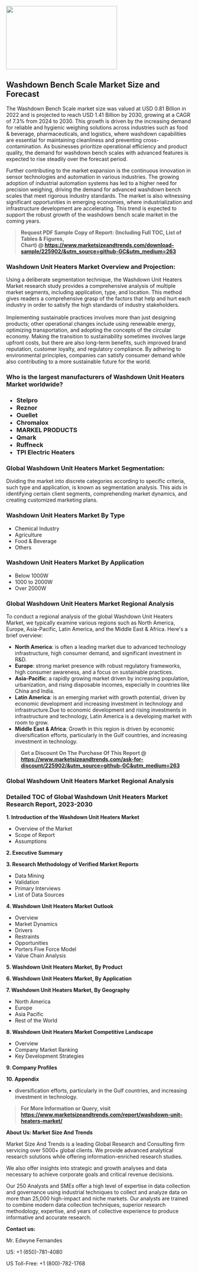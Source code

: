 <p><img class="alignnone size-medium wp-image-20088" src="https://ffe5etoiles.com/wp-content/uploads/2024/12/MST1-300x171.png" alt="" width="300" height="171" /></p><h2>Washdown Bench Scale Market Size and Forecast</h2><p>The Washdown Bench Scale market size was valued at USD 0.81 Billion in 2022 and is projected to reach USD 1.41 Billion by 2030, growing at a CAGR of 7.3% from 2024 to 2030. This growth is driven by the increasing demand for reliable and hygienic weighing solutions across industries such as food & beverage, pharmaceuticals, and logistics, where washdown capabilities are essential for maintaining cleanliness and preventing cross-contamination. As businesses prioritize operational efficiency and product quality, the demand for washdown bench scales with advanced features is expected to rise steadily over the forecast period.</p><p>Further contributing to the market expansion is the continuous innovation in sensor technologies and automation in various industries. The growing adoption of industrial automation systems has led to a higher need for precision weighing, driving the demand for advanced washdown bench scales that meet rigorous industry standards. The market is also witnessing significant opportunities in emerging economies, where industrialization and infrastructure development are accelerating. This trend is expected to support the robust growth of the washdown bench scale market in the coming years.</p></p><blockquote id="" class=""><strong>Request PDF Sample Copy of Report: (Including Full TOC, List of Tables &amp; Figures, Chart)&nbsp;@&nbsp;<strong><a href="https://www.marketsizeandtrends.com/download-sample/225902/&utm_source=github-GC&utm_medium=263" target="_blank">https://www.marketsizeandtrends.com/download-sample/225902/&utm_source=github-GC&utm_medium=263</a></strong></strong></blockquote><h3 id="" class="">Washdown Unit Heaters Market&nbsp;Overview and Projection:</h3><p id="" class="">Using a deliberate segmentation technique, the Washdown Unit Heaters Market research study provides a comprehensive analysis of multiple market segments, including application, type, and location. This method gives readers a comprehensive grasp of the factors that help and hurt each industry in order to satisfy the high standards of industry stakeholders. <br /> <br />Implementing sustainable practices involves more than just designing products; other operational changes include using renewable energy, optimizing transportation, and adopting the concepts of the circular economy. Making the transition to sustainability sometimes involves large upfront costs, but there are also long-term benefits, such improved brand reputation, customer loyalty, and regulatory compliance. By adhering to environmental principles, companies can satisfy consumer demand while also contributing to a more sustainable future for the world.</p><h3 id="" class="">Who is the largest manufacturers of&nbsp;Washdown Unit Heaters Market worldwide?</h3><h3 class=""><p><ul><li>Stelpro </li><li> Reznor </li><li> Ouellet </li><li> Chromalox </li><li> MARKEL PRODUCTS </li><li> Qmark </li><li> Ruffneck </li><li> TPI Electric Heaters</li></ul></p></h3><h3 id="" class="">Global&nbsp;Washdown Unit Heaters Market Segmentation:</h3><p id="" class="">Dividing the market into discrete categories according to specific criteria, such type and application, is known as segmentation analysis. This aids in identifying certain client segments, comprehending market dynamics, and creating customized marketing plans.</p><h3 id="" class="">Washdown Unit Heaters Market&nbsp;By Type</h3><p><p><ul><li>Chemical Industry</li><li> Agriculture</li><li> Food & Beverage</li><li> Others</p></li></ul></p></p><h3 id="" class="">Washdown Unit Heaters Market&nbsp;By Application</h3><p class=""><p><ul><li>Below 1000W</li><li> 1000 to 2000W</li><li> Over 2000W</li></ul></p></p><h3 id="" class="">Global Washdown Unit Heaters Market Regional Analysis</h3><p id="" class="">To conduct a regional analysis of the global Washdown Unit Heaters Market, we typically examine various regions such as North America, Europe, Asia-Pacific, Latin America, and the Middle East &amp; Africa. Here's a brief overview:</p><ul><li><strong>North America</strong>: is often a leading market due to advanced technology infrastructure, high consumer demand, and significant investment in R&amp;D.</li><li><strong>Europe</strong>: strong market presence with robust regulatory frameworks, high consumer awareness, and a focus on sustainable practices.</li><li><strong>Asia-Pacific</strong>: a rapidly growing market driven by increasing population, urbanization, and rising disposable incomes, especially in countries like China and India.</li><li><strong>Latin America</strong>: is an emerging market with growth potential, driven by economic development and increasing investment in technology and infrastructure.Due to economic development and rising investments in infrastructure and technology, Latin America is a developing market with room to grow.</li><li><strong>Middle East &amp; Africa</strong>: Growth in this region is driven by economic diversification efforts, particularly in the Gulf countries, and increasing investment in technology.</li></ul><blockquote id="" class=""><strong>Get a Discount On The Purchase Of This Report @ <strong><a href="https://www.marketsizeandtrends.com/ask-for-discount/225902/&utm_source=github-GC&utm_medium=263" target="_blank">https://www.marketsizeandtrends.com/ask-for-discount/225902/&utm_source=github-GC&utm_medium=263</a></strong></strong></blockquote><h3 id="" class="">Global Washdown Unit Heaters Market Regional Analysis</h3><h3 id="" class="">Detailed TOC of Global Washdown Unit Heaters Market Research Report, 2023-2030</h3><p id="" class=""><strong>1. Introduction of the Washdown Unit Heaters Market</strong></p><ul><li>Overview of the Market</li><li>Scope of Report</li><li>Assumptions</li></ul><p id="" class=""><strong>2. Executive Summary</strong></p><p id="" class=""><strong>3. Research Methodology of Verified Market Reports</strong></p><ul><li>Data Mining</li><li>Validation</li><li>Primary Interviews</li><li>List of Data Sources</li></ul><p id="" class=""><strong>4. Washdown Unit Heaters Market Outlook</strong></p><ul><li>Overview</li><li>Market Dynamics</li><li>Drivers</li><li>Restraints</li><li>Opportunities</li><li>Porters Five Force Model</li><li>Value Chain Analysis</li></ul><p id="" class=""><strong>5. Washdown Unit Heaters Market, By Product</strong></p><p id="" class=""><strong>6. Washdown Unit Heaters Market, By Application</strong></p><p id="" class=""><strong>7. Washdown Unit Heaters Market, By Geography</strong></p><ul><li>North America</li><li>Europe</li><li>Asia Pacific</li><li>Rest of the World</li></ul><p id="" class=""><strong>8. Washdown Unit Heaters Market Competitive Landscape</strong></p><ul><li>Overview</li><li>Company Market Ranking</li><li>Key Development Strategies</li></ul><p id="" class=""><strong>9. Company Profiles</strong></p><p id="" class=""><strong>10. Appendix</strong></p><ul><li>diversification efforts, particularly in the Gulf countries, and increasing investment in technology.</li></ul><blockquote id="" class=""><strong>For More Information or Query, visit <strong><strong><a href="https://www.marketsizeandtrends.com/report/washdown-unit-heaters-market/" target="_blank">https://www.marketsizeandtrends.com/report/washdown-unit-heaters-market/</a></strong></strong></strong></blockquote><p id="" class=""><strong>About Us: Market Size And Trends</strong></p><p id="" class="">Market Size And Trends is a leading Global Research and Consulting firm servicing over 5000+ global clients. We provide advanced analytical research solutions while offering information-enriched research studies.</p><p id="" class="">We also offer insights into strategic and growth analyses and data necessary to achieve corporate goals and critical revenue decisions.</p><p id="" class="">Our 250 Analysts and SMEs offer a high level of expertise in data collection and governance using industrial techniques to collect and analyze data on more than 25,000 high-impact and niche markets. Our analysts are trained to combine modern data collection techniques, superior research methodology, expertise, and years of collective experience to produce informative and accurate research.</p><p id="" class=""><strong>Contact us:</strong></p><p id="" class="">Mr. Edwyne Fernandes</p><p id="" class="">US: +1 (650)-781-4080</p><p id="" class="">US Toll-Free: +1 (800)-782-1768</p>
